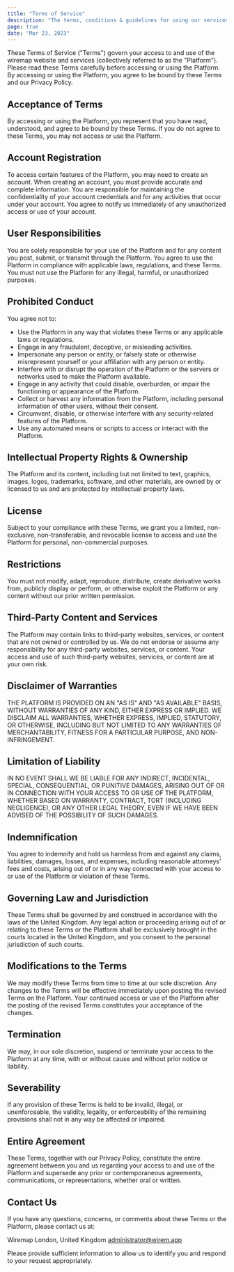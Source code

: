 ```yaml
---
title: "Terms of Service"
description: "The terms, conditions & guidelines for using our services. Read the Terms of Service for more details."
page: true
date: "Mar 23, 2023"
---
```


These Terms of Service ("Terms") govern your access to and use of the wiremap website and services (collectively referred to as the "Platform"). Please read these Terms carefully before accessing or using the Platform. By accessing or using the Platform, you agree to be bound by these Terms and our Privacy Policy.

## Acceptance of Terms

By accessing or using the Platform, you represent that you have read, understood, and agree to be bound by these Terms. If you do not agree to these Terms, you may not access or use the Platform.

## Account Registration

To access certain features of the Platform, you may need to create an account. When creating an account, you must provide accurate and complete information. You are responsible for maintaining the confidentiality of your account credentials and for any activities that occur under your account. You agree to notify us immediately of any unauthorized access or use of your account.

## User Responsibilities

You are solely responsible for your use of the Platform and for any content you post, submit, or transmit through the Platform. You agree to use the Platform in compliance with applicable laws, regulations, and these Terms. You must not use the Platform for any illegal, harmful, or unauthorized purposes.

## Prohibited Conduct

You agree not to:

- Use the Platform in any way that violates these Terms or any applicable laws or regulations.
- Engage in any fraudulent, deceptive, or misleading activities.
- Impersonate any person or entity, or falsely state or otherwise misrepresent yourself or your affiliation with any person or entity.
- Interfere with or disrupt the operation of the Platform or the servers or networks used to make the Platform available.
- Engage in any activity that could disable, overburden, or impair the functioning or appearance of the Platform.
- Collect or harvest any information from the Platform, including personal information of other users, without their consent.
- Circumvent, disable, or otherwise interfere with any security-related features of the Platform.
- Use any automated means or scripts to access or interact with the Platform.

## Intellectual Property Rights & Ownership

The Platform and its content, including but not limited to text, graphics, images, logos, trademarks, software, and other materials, are owned by or licensed to us and are protected by intellectual property laws.

## License

Subject to your compliance with these Terms, we grant you a limited, non-exclusive, non-transferable, and revocable license to access and use the Platform for personal, non-commercial purposes.

## Restrictions

You must not modify, adapt, reproduce, distribute, create derivative works from, publicly display or perform, or otherwise exploit the Platform or any content without our prior written permission.

## Third-Party Content and Services

The Platform may contain links to third-party websites, services, or content that are not owned or controlled by us. We do not endorse or assume any responsibility for any third-party websites, services, or content. Your access and use of such third-party websites, services, or content are at your own risk.

## Disclaimer of Warranties

THE PLATFORM IS PROVIDED ON AN "AS IS" AND "AS AVAILABLE" BASIS, WITHOUT WARRANTIES OF ANY KIND, EITHER EXPRESS OR IMPLIED. WE DISCLAIM ALL WARRANTIES, WHETHER EXPRESS, IMPLIED, STATUTORY, OR OTHERWISE, INCLUDING BUT NOT LIMITED TO ANY WARRANTIES OF MERCHANTABILITY, FITNESS FOR A PARTICULAR PURPOSE, AND NON-INFRINGEMENT.

## Limitation of Liability

IN NO EVENT SHALL WE BE LIABLE FOR ANY INDIRECT, INCIDENTAL, SPECIAL, CONSEQUENTIAL, OR PUNITIVE DAMAGES, ARISING OUT OF OR IN CONNECTION WITH YOUR ACCESS TO OR USE OF THE PLATFORM, WHETHER BASED ON WARRANTY, CONTRACT, TORT (INCLUDING NEGLIGENCE), OR ANY OTHER LEGAL THEORY, EVEN IF WE HAVE BEEN ADVISED OF THE POSSIBILITY OF SUCH DAMAGES.

## Indemnification

You agree to indemnify and hold us harmless from and against any claims, liabilities, damages, losses, and expenses, including reasonable attorneys' fees and costs, arising out of or in any way connected with your access to or use of the Platform or violation of these Terms.

## Governing Law and Jurisdiction

These Terms shall be governed by and construed in accordance with the laws of the United Kingdom. Any legal action or proceeding arising out of or relating to these Terms or the Platform shall be exclusively brought in the courts located in the United Kingdom, and you consent to the personal jurisdiction of such courts.

## Modifications to the Terms

We may modify these Terms from time to time at our sole discretion. Any changes to the Terms will be effective immediately upon posting the revised Terms on the Platform. Your continued access or use of the Platform after the posting of the revised Terms constitutes your acceptance of the changes.

## Termination

We may, in our sole discretion, suspend or terminate your access to the Platform at any time, with or without cause and without prior notice or liability.

## Severability

If any provision of these Terms is held to be invalid, illegal, or unenforceable, the validity, legality, or enforceability of the remaining provisions shall not in any way be affected or impaired.

## Entire Agreement

These Terms, together with our Privacy Policy, constitute the entire agreement between you and us regarding your access to and use of the Platform and supersede any prior or contemporaneous agreements, communications, or representations, whether oral or written.

## Contact Us

If you have any questions, concerns, or comments about these Terms or the Platform, please contact us at:

Wiremap
London, United Kingdom
<administrator@wirem.app>

Please provide sufficient information to allow us to identify you and respond to your request appropriately.
